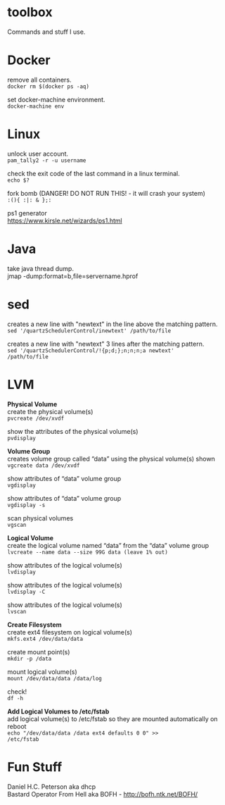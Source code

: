 # toolbox
Commands and stuff I use.

# Docker
remove all containers.  
<code>docker rm $(docker ps -aq)</code>

set docker-machine environment.  
<code>docker-machine env</code>

# Linux
unlock user account.  
<code>pam_tally2 -r -u username</code>

check the exit code of the last command in a linux terminal.  
<code>echo $?</code>

fork bomb (DANGER! DO NOT RUN THIS! - it will crash your system)  
<code>:(){ :|: & };:</code>

ps1 generator  
https://www.kirsle.net/wizards/ps1.html

# Java
take java thread dump.  
<java>jmap -dump:format=b,file=servername.hprof <pid></code>

# sed
creates a new line with "newtext" in the line above the matching pattern.  
<code>sed '/quartzSchedulerControl/inewtext' /path/to/file</code>

creates a new line with "newtext" 3 lines after the matching pattern.  
<code>sed '/quartzSchedulerControl/!{p;d;};n;n;n;a newtext' /path/to/file</code>

# LVM
<b>Physical Volume</b>  
create the physical volume(s)  
<code>pvcreate /dev/xvdf</code>

show the attributes of the physical volume(s)  
<code>pvdisplay</code>

<b>Volume Group</b>  
creates volume group called “data” using the physical volume(s) shown  
<code>vgcreate data /dev/xvdf</code>

show attributes of “data” volume group  
<code>vgdisplay</code>

show attributes of “data” volume group  
<code>vgdisplay -s</code>

scan physical volumes  
<code>vgscan</code>

<b>Logical Volume</b>  
create the logical volume named “data” from the “data” volume group  
<code>lvcreate --name data --size 99G data (leave 1% out)</code>

show attributes of the logical volume(s)  
<code>lvdisplay</code>

show attributes of the logical volume(s)  
<code>lvdisplay -C</code>

show attributes of the logical volume(s)  
<code>lvscan</code>

<b>Create Filesystem</b>  
create ext4 filesystem on logical volume(s)  
<code>mkfs.ext4 /dev/data/data</code>

create mount point(s)  
<code>mkdir -p /data</code>

mount logical volume(s)  
<code>mount /dev/data/data /data/log</code>

check!  
<code>df -h</code>

<b>Add Logical Volumes to /etc/fstab</b>  
add logical volume(s) to /etc/fstab so they are mounted automatically on reboot  
<code>echo "/dev/data/data /data ext4 defaults 0 0" >> /etc/fstab</code>

# Fun Stuff
Daniel H.C. Peterson aka dhcp  
Bastard Operator From Hell aka BOFH - http://bofh.ntk.net/BOFH/
